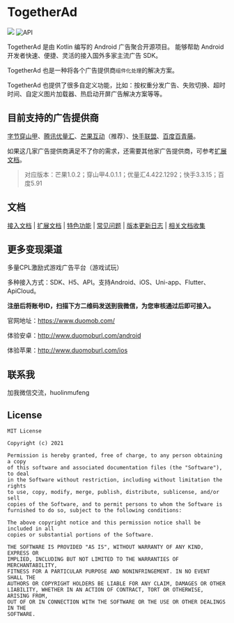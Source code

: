 # TogetherAd

[![](https://jitpack.io/v/ifmvo/TogetherAd.svg)](https://jitpack.io/#ifmvo/TogetherAd)
![API](https://img.shields.io/badge/API-16%2B-brightgreen.svg?style=flat)

TogetherAd 是由 Kotlin 编写的 Android 广告聚合开源项目。 能够帮助 Android 开发者快速、便捷、灵活的接入国外多家主流广告 SDK。

TogetherAd 也是一种将各个广告提供商``组件化处理``的解决方案。

TogetherAd 也提供了很多自定义功能，比如：按权重分发广告、失败切换、超时时间、自定义图片加载器、热启动开屏广告解决方案等等。

## 目前支持的广告提供商

[字节穿山甲](https://www.csjplatform.com/)、[腾讯优量汇](https://e.qq.com/dev/index.html)、[芒果互动](http://channel.mangolm.com/Home/Register?ch=1)（推荐）、[快手联盟](https://u.kuaishou.com/)、[百度百青藤](http://e.baidu.com/)。

如果这几家广告提供商满足不了你的需求，还需要其他家广告提供商，可参考[扩展文档](doc/extend.md)。

> 对应版本：芒果1.0.2；穿山甲4.0.1.1；优量汇4.422.1292；快手3.3.15；百度5.91

## 文档

[接入文档](doc/home.md) | [扩展文档](doc/extend.md) | [特色功能](doc/feature.md) | [常见问题](doc/question.md) | [版本更新日志](doc/update_log.md) | [相关文档收集](doc/docs.md)

## 更多变现渠道

多量CPL激励式游戏广告平台（游戏试玩）

多种接入方式：SDK、H5、API。支持Android、iOS、Uni-app、Flutter、ApiCloud。

**注册后将账号ID，扫描下方二维码发送到我微信，为您审核通过后即可接入。**

官网地址：https://www.duomob.com/

体验安卓：http://www.duomoburl.com/android

体验苹果：http://www.duomoburl.com/ios

## 联系我

加我微信交流，huolinmufeng



## License

```
MIT License

Copyright (c) 2021 

Permission is hereby granted, free of charge, to any person obtaining a copy
of this software and associated documentation files (the "Software"), to deal
in the Software without restriction, including without limitation the rights
to use, copy, modify, merge, publish, distribute, sublicense, and/or sell
copies of the Software, and to permit persons to whom the Software is
furnished to do so, subject to the following conditions:

The above copyright notice and this permission notice shall be included in all
copies or substantial portions of the Software.

THE SOFTWARE IS PROVIDED "AS IS", WITHOUT WARRANTY OF ANY KIND, EXPRESS OR
IMPLIED, INCLUDING BUT NOT LIMITED TO THE WARRANTIES OF MERCHANTABILITY,
FITNESS FOR A PARTICULAR PURPOSE AND NONINFRINGEMENT. IN NO EVENT SHALL THE
AUTHORS OR COPYRIGHT HOLDERS BE LIABLE FOR ANY CLAIM, DAMAGES OR OTHER
LIABILITY, WHETHER IN AN ACTION OF CONTRACT, TORT OR OTHERWISE, ARISING FROM,
OUT OF OR IN CONNECTION WITH THE SOFTWARE OR THE USE OR OTHER DEALINGS IN THE
SOFTWARE.
```
